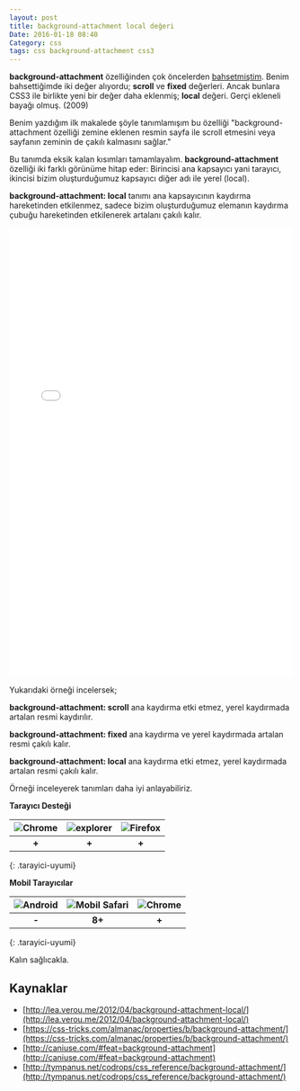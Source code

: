 ```yaml
---
layout: post
title: background-attachment local değeri
Date: 2016-01-18 08:40
Category: css
tags: css background-attachment css3
---
```


**background-attachment** özelliğinden çok öncelerden [bahsetmiştim](/hizli-css-referansi/). Benim bahsettiğimde iki değer alıyordu; **scroll** ve **fixed** değerleri. Ancak bunlara CSS3 ile birlikte yeni bir değer daha eklenmiş; **local** değeri. Gerçi ekleneli bayağı olmuş. (2009)

Benim yazdığım ilk makalede şöyle tanımlamışım bu özelliği "background-attachment özelliği zemine eklenen resmin sayfa ile
scroll etmesini veya sayfanın zeminin de çakılı kalmasını sağlar."

Bu tanımda eksik kalan kısımları tamamlayalım. **background-attachment** özelliği iki farklı görünüme hitap eder:  Birincisi ana kapsayıcı yani tarayıcı, ikincisi bizim oluşturduğumuz kapsayıcı diğer adı ile yerel (local).

**background-attachment: local** tanımı ana kapsayıcının kaydırma hareketinden etkilenmez, sadece bizim oluşturduğumuz elemanın kaydırma çubuğu hareketinden etkilenerek artalanı çakılı kalır.

<iframe height='800' scrolling='no' src='//codepen.io/fatihhayri/embed/OMjdyY/?height=800&theme-id=13521&default-tab=result' frameborder='no' allowtransparency='true' allowfullscreen='true' style='width: 100%;'>
</iframe>

Yukarıdaki örneği incelersek;

**background-attachment: scroll** ana kaydırma etki etmez, yerel kaydırmada artalan resmi kaydırılır.

**background-attachment: fixed** ana kaydırma ve yerel kaydırmada artalan resmi çakılı kalır.

**background-attachment: local** ana kaydırma etki etmez, yerel kaydırmada artalan resmi çakılı kalır.

Örneği inceleyerek tanımları daha iyi anlayabiliriz.

**Tarayıcı Desteği**

|![Chrome][chrome]|![explorer][explorer]|![Firefox][firefox]|
|:-----------------:|:---------------:|:-------------------:|
|**+**|**+**|**+**|
{: .tarayici-uyumi}

**Mobil Tarayıcılar**

|![Android][android] | ![Mobil Safari][msafari] | ![Chrome][chrome] |
|:------------------------:|:----------------------:|:-------------------:|
|**-**|**8+**|**+**|
{: .tarayici-uyumi}

Kalın sağlıcakla.

## Kaynaklar

 - [http://lea.verou.me/2012/04/background-attachment-local/](http://lea.verou.me/2012/04/background-attachment-local/)
 - [https://css-tricks.com/almanac/properties/b/background-attachment/](https://css-tricks.com/almanac/properties/b/background-attachment/)
 - [http://caniuse.com/#feat=background-attachment](http://caniuse.com/#feat=background-attachment)
 - [http://tympanus.net/codrops/css_reference/background-attachment/](http://tympanus.net/codrops/css_reference/background-attachment/)


[firefox]: https://fatihhayrioglu.com//images/ff.png
[chrome]: https://fatihhayrioglu.com//images/ch.png
[explorer]: https://fatihhayrioglu.com//images/ie.png
[msafari]:https://fatihhayrioglu.com//images/sm.png
[android]:https://fatihhayrioglu.com//images/an.png